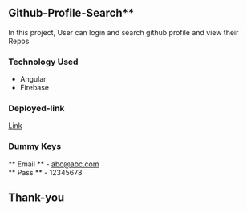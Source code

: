 ## Github-Profile-Search**
In this project, User can login and search github profile and view their Repos

### Technology Used
+ Angular
+ Firebase

### Deployed-link 
[Link](https://githubprofilesearcher.web.app/signin)

### Dummy Keys
** Email ** - abc@abc.com	
** Pass ** - 12345678

## Thank-you
